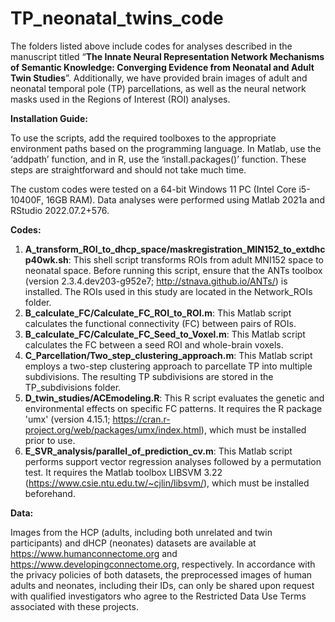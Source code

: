 # TP_neonatal_twins_code

The folders listed above include codes for analyses described in the manuscript titled “**The Innate Neural Representation Network Mechanisms of Semantic Knowledge: Converging Evidence from Neonatal and Adult Twin Studies**”. Additionally, we have provided brain images of adult and neonatal temporal pole (TP) parcellations, as well as the neural network masks used in the Regions of Interest (ROI) analyses.

**Installation Guide:**

To use the scripts, add the required toolboxes to the appropriate environment paths based on the programming language. In Matlab, use the ‘addpath’ function, and in R, use the ‘install.packages()’ function. These steps are straightforward and should not take much time.

The custom codes were tested on a 64-bit Windows 11 PC (Intel Core i5-10400F, 16GB RAM). Data analyses were performed using Matlab 2021a and RStudio 2022.07.2+576.

**Codes:**
1)	**A_transform_ROI_to_dhcp_space/maskregistration_MIN152_to_extdhcp40wk.sh**: This shell script transforms ROIs from adult MNI152 space to neonatal space. Before running this script, ensure that the ANTs toolbox (version 2.3.4.dev203-g952e7; http://stnava.github.io/ANTs/) is installed. The ROIs used in this study are located in the Network_ROIs folder.
2)	**B_calculate_FC/Calculate_FC_ROI_to_ROI.m**: This Matlab script calculates the functional connectivity (FC) between pairs of ROIs. 
3)	**B_calculate_FC/Calculate_FC_Seed_to_Voxel.m**: This Matlab script calculates the FC between a seed ROI and whole-brain voxels.
4)	**C_Parcellation/Two_step_clustering_approach.m**: This Matlab script employs a two-step clustering approach to parcellate TP into multiple subdivisions. The resulting TP subdivisions are stored in the TP_subdivisions folder.
5)	**D_twin_studies/ACEmodeling.R**: This R script evaluates the genetic and environmental effects on specific FC patterns. It requires the R package 'umx' (version 4.15.1; https://cran.r-project.org/web/packages/umx/index.html), which must be installed prior to use.
6)	**E_SVR_analysis/parallel_of_prediction_cv.m**: This Matlab script performs support vector regression analyses followed by a permutation test. It requires the Matlab toolbox LIBSVM 3.22 (https://www.csie.ntu.edu.tw/~cjlin/libsvm/), which must be installed beforehand.

**Data:**

Images from the HCP (adults, including both unrelated and twin participants) and dHCP (neonates) datasets are available at https://www.humanconnectome.org and https://www.developingconnectome.org, respectively. In accordance with the privacy policies of both datasets, the preprocessed images of human adults and neonates, including their IDs, can only be shared upon request with qualified investigators who agree to the Restricted Data Use Terms associated with these projects.
